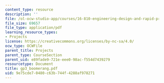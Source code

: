 ```yaml
---
content_type: resource
description: ''
file: /ol-ocw-studio-app/courses/16-810-engineering-design-and-rapid-prototyping-january-iap-2005/9e75cde70480c63b744f4288af978271_gp3_boomerang.pdf
file_size: 69657
file_type: application/pdf
learning_resource_types:
- Projects
license: https://creativecommons.org/licenses/by-nc-sa/4.0/
ocw_type: OCWFile
parent_title: Projects
parent_type: CourseSection
parent_uid: e89fade9-721e-eee0-98ac-f554d7439279
resourcetype: Document
title: gp3_boomerang.pdf
uid: 9e75cde7-0480-c63b-744f-4288af978271
---
```

